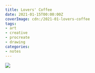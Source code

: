 ```yaml
---
title: Lovers' Coffee
date: 2021-01-15T00:00:00Z
coverImage: cdn:/2021-01-lovers-coffee
tags:
- art
- creative
- procreate
- drawing
categories:
- notes
---
```


![](cdn:/2021-01-lovers-coffee?class=fw)
